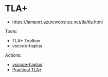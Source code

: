 # TLA+
- https://lamport.azurewebsites.net/tla/tla.html

Tools:
- TLA+ Toolbox
- vscode-tlaplus

Actions:
- [vscode-tlaplus](./vscode-tlaplus/README.md)
- [Practical TLA+](./PTLAplus/REAME.md)

